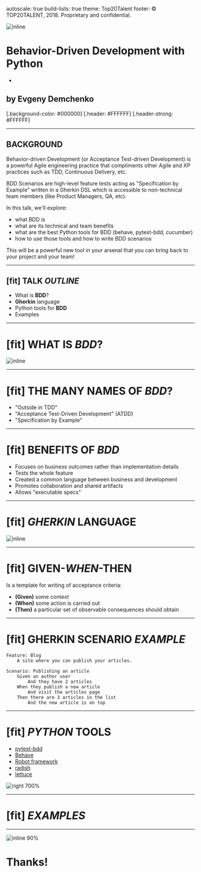 autoscale: true
build-lists: true
theme: Top20Talent
footer: © TOP20TALENT, 2018. Proprietary and confidential.

![inline](https://www.froglogic.com/wp-content/uploads/2016/05/BDD.png)

# **Behavior-Driven Development with Python**

-

## **by** Evgeny Demchenko

[.background-color: #000000]
[.header: #FFFFFF]
[.header-strong: #FFFFFF]

---

## BACKGROUND

Behavior-driven Development (or Acceptance Test-driven Development) is a powerful Agile engineering practice that compliments other Agile and XP practices such as TDD, Continuous Delivery, etc.

BDD Scenarios are high-level feature tests acting as "Specification by Example" written in a Gherkin DSL which is accessible to non-technical team members (like Product Managers, QA, etc).

In this talk, we'll explore:
- what BDD is
- what are its technical and team benefits 
- what are the best Python tools for BDD (behave, pytest-bdd, cucumber)
- how to use those tools and how to write BDD scenarios

This will be a powerful new tool in your arsenal that you can bring back to your project and your team!

---

## [fit] **TALK** _OUTLINE_

* What is **BDD**?
* **Gherkin** language
* Python tools for **BDD**
* Examples

---

# [fit] WHAT IS _BDD_?

![inline](https://vikramviknowledgesharing.files.wordpress.com/2017/01/bdd-workflow-600x268.png?w=600)

---

# [fit] THE MANY NAMES OF _BDD_?

* "Outside in TDD"
* "Acceptance Test-Driven Development" (ATDD) 
* "Specification by Example"

---

# [fit] **BENEFITS** OF _BDD_

* Focuses on business outcomes rather than implementation details
* Tests the whole feature
* Created a common language between business and development 
* Promotes collaboration and shared artifacts
* Allows "executable specs"

---

# [fit] _GHERKIN_ LANGUAGE

![inline](https://pacroy.github.io/uploads/tdd/given-when-then.jpg)

---

# [fit] **GIVEN**-_WHEN_-THEN

Is a template for writing of acceptance criteria:

* __(Given)__ some context
* __(When)__ some action is carried out
* __(Then)__ a particular set of observable consequences should obtain

---

# [fit] **GHERKIN** SCENARIO _EXAMPLE_

```gherkin
Feature: Blog
    A site where you can publish your articles.
    
Scenario: Publishing an article
    Given an author user 
        And they have 2 articles  
    When they publish a new article
        And visit the articles page
    Then there are 3 articles in the list
        And the new article is on top
```

---

# [fit] _PYTHON_ TOOLS

* [pytest-bdd](https://github.com/pytest-dev/pytest-bdd)
* [Behave](https://github.com/behave/behave)
* [Robot framework](https://robotframework.org/)
* [radish](http://radish-bdd.io/)
* [lettuce](http://lettuce.it/)

![right 700%](https://docs.pytest.org/en/latest/_static/pytest1.png)

---

# [fit] _EXAMPLES_

---

![inline 90%](https://www.top20talent.com/wp-content/uploads/2017/09/logotype-1.png)

# Thanks!
